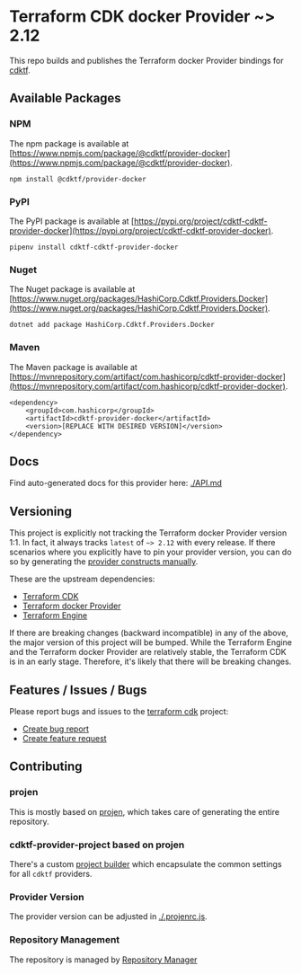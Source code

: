 
# Terraform CDK docker Provider ~> 2.12

This repo builds and publishes the Terraform docker Provider bindings for [cdktf](https://cdk.tf).

## Available Packages

### NPM

The npm package is available at [https://www.npmjs.com/package/@cdktf/provider-docker](https://www.npmjs.com/package/@cdktf/provider-docker).

`npm install @cdktf/provider-docker`

### PyPI

The PyPI package is available at [https://pypi.org/project/cdktf-cdktf-provider-docker](https://pypi.org/project/cdktf-cdktf-provider-docker).

`pipenv install cdktf-cdktf-provider-docker`

### Nuget

The Nuget package is available at [https://www.nuget.org/packages/HashiCorp.Cdktf.Providers.Docker](https://www.nuget.org/packages/HashiCorp.Cdktf.Providers.Docker).

`dotnet add package HashiCorp.Cdktf.Providers.Docker`

### Maven

The Maven package is available at [https://mvnrepository.com/artifact/com.hashicorp/cdktf-provider-docker](https://mvnrepository.com/artifact/com.hashicorp/cdktf-provider-docker).

```
<dependency>
    <groupId>com.hashicorp</groupId>
    <artifactId>cdktf-provider-docker</artifactId>
    <version>[REPLACE WITH DESIRED VERSION]</version>
</dependency>
```

## Docs

Find auto-generated docs for this provider here: [./API.md](./API.md)

## Versioning

This project is explicitly not tracking the Terraform docker Provider version 1:1. In fact, it always tracks `latest` of `~> 2.12` with every release. If there scenarios where you explicitly have to pin your provider version, you can do so by generating the [provider constructs manually](https://cdk.tf/imports).

These are the upstream dependencies:

- [Terraform CDK](https://cdk.tf)
- [Terraform docker Provider](https://github.com/terraform-providers/terraform-provider-docker)
- [Terraform Engine](https://terraform.io)

If there are breaking changes (backward incompatible) in any of the above, the major version of this project will be bumped. While the Terraform Engine and the Terraform docker Provider are relatively stable, the Terraform CDK is in an early stage. Therefore, it's likely that there will be breaking changes.

## Features / Issues / Bugs

Please report bugs and issues to the [terraform cdk](https://cdk.tf) project:

- [Create bug report](https://cdk.tf/bug)
- [Create feature request](https://cdk.tf/feature)

## Contributing

### projen

This is mostly based on [projen](https://github.com/eladb/projen), which takes care of generating the entire repository.

### cdktf-provider-project based on projen

There's a custom [project builder](https://github.com/hashicorp/cdktf-provider-project) which encapsulate the common settings for all `cdktf` providers.

### Provider Version

The provider version can be adjusted in [./.projenrc.js](./.projenrc.js).

### Repository Management

The repository is managed by [Repository Manager](https://github.com/hashicorp/cdktf-repository-manager/)
